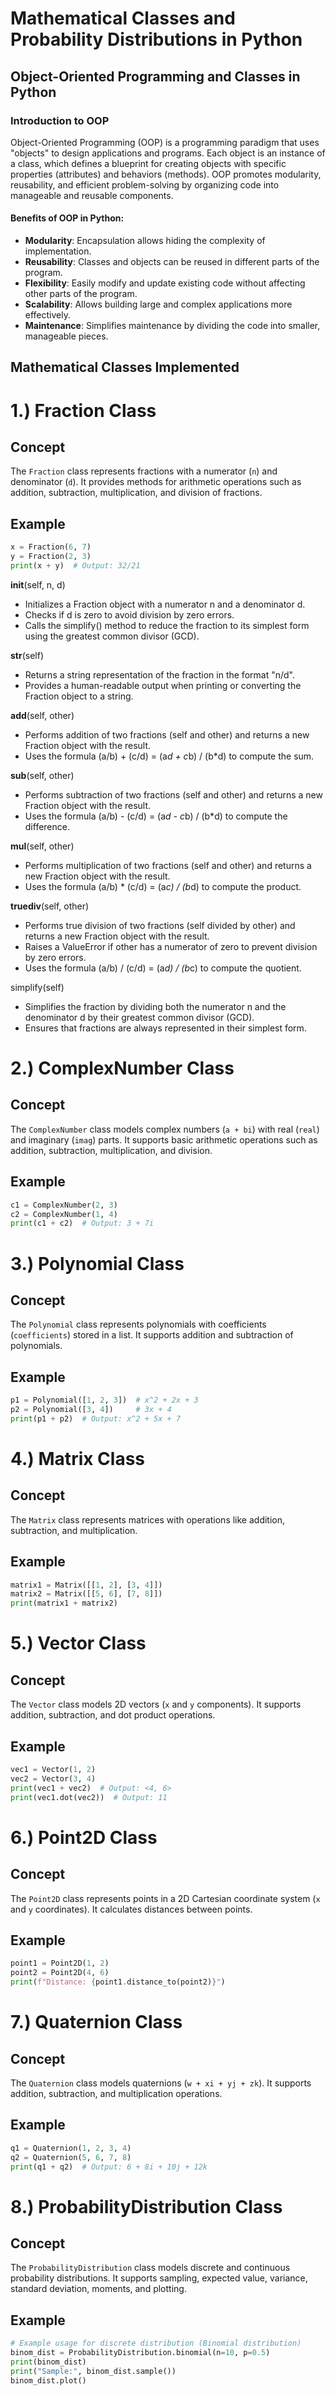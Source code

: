 # Mathematical Classes and Probability Distributions in Python

## Object-Oriented Programming and Classes in Python

### Introduction to OOP

Object-Oriented Programming (OOP) is a programming paradigm that uses "objects" to design applications and programs. Each object is an instance of a class, which defines a blueprint for creating objects with specific properties (attributes) and behaviors (methods). OOP promotes modularity, reusability, and efficient problem-solving by organizing code into manageable and reusable components.

#### Benefits of OOP in Python:
- **Modularity**: Encapsulation allows hiding the complexity of implementation.
- **Reusability**: Classes and objects can be reused in different parts of the program.
- **Flexibility**: Easily modify and update existing code without affecting other parts of the program.
- **Scalability**: Allows building large and complex applications more effectively.
- **Maintenance**: Simplifies maintenance by dividing the code into smaller, manageable pieces.

## Mathematical Classes Implemented

# 1.) Fraction Class

## Concept

The `Fraction` class represents fractions with a numerator (`n`) and denominator (`d`). It provides methods for arithmetic operations such as addition, subtraction, multiplication, and division of fractions.

## Example

```python
x = Fraction(6, 7)
y = Fraction(2, 3)
print(x + y)  # Output: 32/21
```
__init__(self, n, d)
- Initializes a Fraction object with a numerator n and a denominator d.
- Checks if d is zero to avoid division by zero errors.
- Calls the simplify() method to reduce the fraction to its simplest form using the greatest common divisor (GCD).

__str__(self)
- Returns a string representation of the fraction in the format "n/d".
- Provides a human-readable output when printing or converting the Fraction object to a string.
  
__add__(self, other)
- Performs addition of two fractions (self and other) and returns a new Fraction object with the result.
- Uses the formula (a/b) + (c/d) = (a*d + c*b) / (b*d) to compute the sum.

__sub__(self, other)
- Performs subtraction of two fractions (self and other) and returns a new Fraction object with the result.
- Uses the formula (a/b) - (c/d) = (a*d - c*b) / (b*d) to compute the difference.

__mul__(self, other)
- Performs multiplication of two fractions (self and other) and returns a new Fraction object with the result.
- Uses the formula (a/b) * (c/d) = (a*c) / (b*d) to compute the product.

__truediv__(self, other)
- Performs true division of two fractions (self divided by other) and returns a new Fraction object with the result.
- Raises a ValueError if other has a numerator of zero to prevent division by zero errors.
- Uses the formula (a/b) / (c/d) = (a*d) / (b*c) to compute the quotient.

simplify(self)
- Simplifies the fraction by dividing both the numerator n and the denominator d by their greatest common divisor (GCD).
- Ensures that fractions are always represented in their simplest form.

# 2.) ComplexNumber Class

## Concept

The `ComplexNumber` class models complex numbers (`a + bi`) with real (`real`) and imaginary (`imag`) parts. It supports basic arithmetic operations such as addition, subtraction, multiplication, and division.

## Example

```python
c1 = ComplexNumber(2, 3)
c2 = ComplexNumber(1, 4)
print(c1 + c2)  # Output: 3 + 7i
```
# 3.) Polynomial Class

## Concept

The `Polynomial` class represents polynomials with coefficients (`coefficients`) stored in a list. It supports addition and subtraction of polynomials.

## Example

```python
p1 = Polynomial([1, 2, 3])  # x^2 + 2x + 3
p2 = Polynomial([3, 4])     # 3x + 4
print(p1 + p2)  # Output: x^2 + 5x + 7
```
# 4.) Matrix Class

## Concept

The `Matrix` class represents matrices with operations like addition, subtraction, and multiplication.

## Example

```python
matrix1 = Matrix([[1, 2], [3, 4]])
matrix2 = Matrix([[5, 6], [7, 8]])
print(matrix1 + matrix2)
```
# 5.) Vector Class

## Concept

The `Vector` class models 2D vectors (`x` and `y` components). It supports addition, subtraction, and dot product operations.

## Example

```python
vec1 = Vector(1, 2)
vec2 = Vector(3, 4)
print(vec1 + vec2)  # Output: <4, 6>
print(vec1.dot(vec2))  # Output: 11
```
# 6.) Point2D Class

## Concept

The `Point2D` class represents points in a 2D Cartesian coordinate system (`x` and `y` coordinates). It calculates distances between points.

## Example

```python
point1 = Point2D(1, 2)
point2 = Point2D(4, 6)
print(f"Distance: {point1.distance_to(point2)}")
```
# 7.) Quaternion Class

## Concept

The `Quaternion` class models quaternions (`w + xi + yj + zk`). It supports addition, subtraction, and multiplication operations.

## Example

```python
q1 = Quaternion(1, 2, 3, 4)
q2 = Quaternion(5, 6, 7, 8)
print(q1 + q2)  # Output: 6 + 8i + 10j + 12k
```
# 8.) ProbabilityDistribution Class

## Concept

The `ProbabilityDistribution` class models discrete and continuous probability distributions. It supports sampling, expected value, variance, standard deviation, moments, and plotting.

## Example

```python
# Example usage for discrete distribution (Binomial distribution)
binom_dist = ProbabilityDistribution.binomial(n=10, p=0.5)
print(binom_dist)
print("Sample:", binom_dist.sample())
binom_dist.plot()
```


